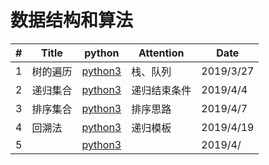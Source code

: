 # 数据结构和算法

| # | Title | python | Attention | Date |
|---| ----- | -------- | ---------- | ---------- |
|1|树的遍历|[python3](./code/treeOrder.py)|栈、队列|2019/3/27
|2|递归集合|[python3](./code/recursion.py)|递归结束条件|2019/4/4
|3|排序集合|[python3](./code/sort.py)|排序思路|2019/4/7
|4|回溯法|[python3](./code/backtrace.py)|递归模板|2019/4/19
|5||[python3](./code/.py)||2019/4/

